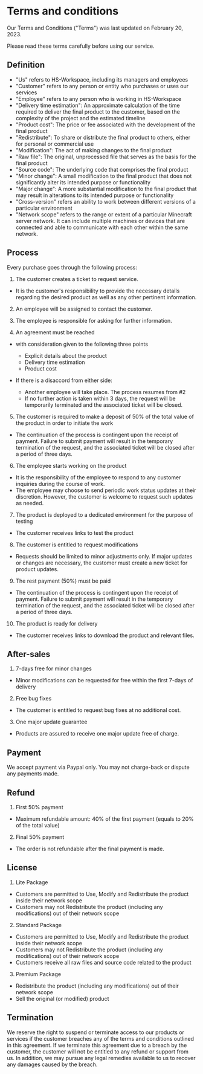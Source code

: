 # Terms and conditions

Our Terms and Conditions ("Terms") was last updated on February 20, 2023.

Please read these terms carefully before using our service.

## Definition

- "Us" refers to HS-Workspace, including its managers and employees
- "Customer" refers to any person or entity who purchases or uses our services
- "Employee" refers to any person who is working in HS-Workspace
- "Delivery time estimation": An approximate calculation of the time required to deliver the final product to the customer, based on the complexity of the project and the estimated timeline
- "Product cost": The price or fee associated with the development of the final product
- "Redistribute": To share or distribute the final product to others, either for personal or commercial use
- "Modification": The act of making changes to the final product
- "Raw file": The original, unprocessed file that serves as the basis for the final product
- "Source code": The underlying code that comprises the final product
- "Minor change": A small modification to the final product that does not significantly alter its intended purpose or functionality
- "Major change": A more substantial modification to the final product that may result in alterations to its intended purpose or functionality
- "Cross-version" refers an ability to work between different versions of a particular environment
- "Network scope" refers to the range or extent of a particular Minecraft server network. It can include multiple machines or devices that are connected and able to communicate with each other within the same network.

## Process

Every purchase goes through the following process:

1. The customer creates a ticket to request service.
- It is the customer's responsibility to provide the necessary details regarding the desired product as well as any other pertinent information.

2. An employee will be assigned to contact the customer.

3. The employee is responsible for asking for further information.

4. An agreement must be reached
  - with consideration given to the following three points
    - Explicit details about the product
    - Delivery time estimation
    - Product cost

  - If there is a disaccord from either side:
    - Another employee will take place. The process resumes from #2
    - If no further action is taken within 3 days, the request will be temporarily terminated and the associated ticket will be closed.

5. The customer is required to make a deposit of 50% of the total value of the product in order to initiate the work
- The continuation of the process is contingent upon the receipt of payment. Failure to submit payment will result in the temporary termination of the request, and the associated ticket will be closed after a period of three days.

6. The employee starts working on the product
- It is the responsibility of the employee to respond to any customer inquiries during the course of work.
- The employee may choose to send periodic work status updates at their discretion. However, the customer is welcome to request such updates as needed.

7. The product is deployed to a dedicated environment for the purpose of testing
- The customer receives links to test the product

8. The customer is entitled to request modifications
- Requests should be limited to minor adjustments only. If major updates or changes are necessary, the customer must create a new ticket for product updates.

9. The rest payment (50%) must be paid
- The continuation of the process is contingent upon the receipt of payment. Failure to submit payment will result in the temporary termination of the request, and the associated ticket will be closed after a period of three days.

10. The product is ready for delivery
- The customer receives links to download the product and relevant files.

## After-sales

1. 7-days free for minor changes
- Minor modifications can be requested for free within the first 7-days of delivery

2. Free bug fixes
- The customer is entitled to request bug fixes at no additional cost.

3. One major update guarantee
- Products are assured to receive one major update free of charge.

## Payment

We accept payment via Paypal only. You may not charge-back or dispute any payments made.

## Refund

1. First 50% payment
- Maximum refundable amount: 40% of the first payment (equals to 20% of the total value)

2. Final 50% payment
- The order is not refundable after the final payment is made.

## License

1. Lite Package
- Customers are permitted to Use, Modify and Redistribute the product inside their network scope
- Customers may not Redistribute the product (including any modifications) out of their network scope

2. Standard Package
- Customers are permitted to Use, Modify and Redistribute the product inside their network scope
- Customers may not Redistribute the product (including any modifications) out of their network scope
- Customers receive all raw files and source code related to the product

3. Premium Package
- Redistribute the product (including any modifications) out of their network scope
- Sell the original (or modified) product

## Termination

We reserve the right to suspend or terminate access to our products or services if the customer breaches any of the terms and conditions outlined in this agreement. If we terminate this agreement due to a breach by the customer, the customer will not be entitled to any refund or support from us. In addition, we may pursue any legal remedies available to us to recover any damages caused by the breach.
